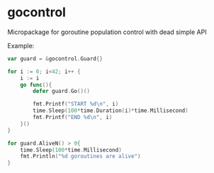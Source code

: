 # gocontrol

Micropackage for goroutine population control with dead simple API

Example:
```go
var guard = &gocontrol.Guard{}

for i := 0; i<42; i++ {
    i := i
    go func(){
        defer guard.Go()()

        fmt.Printf("START %d\n", i)
        time.Sleep(100*time.Duration(i)*time.Millisecond)
        fmt.Printf("END %d\n", i)
    }()
}

for guard.AliveN() > 0{
    time.Sleep(100*time.Millisecond)
    fmt.Println("%d goroutines are alive")
}
```